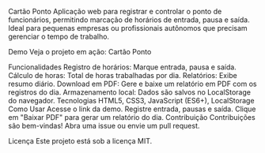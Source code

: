 Cartão Ponto
Aplicação web para registrar e controlar o ponto de funcionários, permitindo marcação de horários de entrada, pausa e saída. Ideal para pequenas empresas ou profissionais autônomos que precisam gerenciar o tempo de trabalho.

Demo
Veja o projeto em ação: Cartão Ponto

Funcionalidades
Registro de horários: Marque entrada, pausa e saída.
Cálculo de horas: Total de horas trabalhadas por dia.
Relatórios: Exibe resumo diário.
Download em PDF: Gere e baixe um relatório em PDF com os registros do dia.
Armazenamento local: Dados são salvos no LocalStorage do navegador.
Tecnologias
HTML5, CSS3, JavaScript (ES6+), LocalStorage
Como Usar
Acesse o link da demo.
Registre entrada, pausas e saída.
Clique em "Baixar PDF" para gerar um relatório do dia.
Contribuição
Contribuições são bem-vindas! Abra uma issue ou envie um pull request.

Licença
Este projeto está sob a licença MIT.